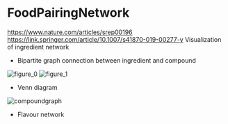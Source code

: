# FoodPairingNetwork
https://www.nature.com/articles/srep00196
https://link.springer.com/article/10.1007/s41870-019-00277-y
Visualization of ingredient network
* Bipartite graph connection between ingredient and compound

 ![figure_0](figure_0.png)
 ![figure_1](figure_1.png)
* Venn diagram

 ![compoundgraph](compoundgraph.png)
* Flavour network

